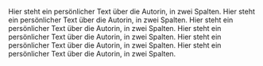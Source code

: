Hier steht ein persönlicher Text über die Autorin, in zwei Spalten. Hier steht ein persönlicher Text über die Autorin, in zwei Spalten. Hier steht ein persönlicher Text über die Autorin, in zwei Spalten. Hier steht ein persönlicher Text über die Autorin, in zwei Spalten. Hier steht ein persönlicher Text über die Autorin, in zwei Spalten. Hier steht ein persönlicher Text über die Autorin, in zwei Spalten.

